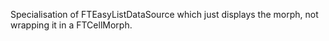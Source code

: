 Specialisation of FTEasyListDataSource which just displays the morph, not wrapping it in a FTCellMorph.